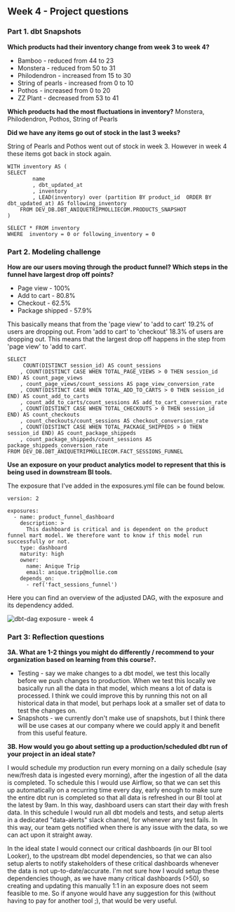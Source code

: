 ## Week 4 - Project questions

### Part 1. dbt Snapshots
**Which products had their inventory change from week 3 to week 4?**

* Bamboo - reduced from 44 to 23
* Monstera - reduced from 50 to 31
* Philodendron - increased from 15 to 30
* String of pearls - increased from 0 to 10
* Pothos - increased from 0 to 20
* ZZ Plant - decreased from 53 to 41


**Which products had the most fluctuations in inventory?**
Monstera, Philodendron, Pothos, String of Pearls

**Did we have any items go out of stock in the last 3 weeks?**

String of Pearls and Pothos went out of stock in week 3. However in week 4 these items got back in stock again.
```
WITH inventory AS (  
SELECT
        name
        , dbt_updated_at
        , inventory
        , LEAD(inventory) over (partition BY product_id  ORDER BY dbt_updated_at) AS following_inventory
    FROM DEV_DB.DBT_ANIQUETRIPMOLLIECOM.PRODUCTS_SNAPSHOT 
)

SELECT * FROM inventory
WHERE  inventory = 0 or following_inventory = 0 
```

### Part 2. Modeling challenge

**How are our users moving through the product funnel? Which steps in the funnel have largest drop off points?**

* Page view - 100% 
* Add to cart - 80.8%
* Checkout - 62.5%
* Package shipped - 57.9%

This basically means that from the 'page view' to 'add to cart' 19.2% of users are dropping out. From 'add to cart' to 'checkout' 18.3% of users are dropping out. This means that the largest drop off happens in the step from 'page view' to 'add to cart'.

```
SELECT
     COUNT(DISTINCT session_id) AS count_sessions
    , COUNT(DISTINCT CASE WHEN TOTAL_PAGE_VIEWS > 0 THEN session_id END) AS count_page_views
    , count_page_views/count_sessions AS page_view_conversion_rate
    , COUNT(DISTINCT CASE WHEN TOTAL_ADD_TO_CARTS > 0 THEN session_id END) AS count_add_to_carts
    , count_add_to_carts/count_sessions AS add_to_cart_conversion_rate
    , COUNT(DISTINCT CASE WHEN TOTAL_CHECKOUTS > 0 THEN session_id END) AS count_checkouts
    , count_checkouts/count_sessions AS checkout_conversion_rate
    , COUNT(DISTINCT CASE WHEN TOTAL_PACKAGE_SHIPPEDS > 0 THEN session_id END) AS count_package_shippeds
    , count_package_shippeds/count_sessions AS package_shippeds_conversion_rate
FROM DEV_DB.DBT_ANIQUETRIPMOLLIECOM.FACT_SESSIONS_FUNNEL
```

**Use an exposure on your product analytics model to represent that this is being used in downstream BI tools.**

The exposure that I've added in the exposures.yml file can be found below.

```
version: 2

exposures:  
  - name: product_funnel_dashboard
    description: >
      This dashboard is critical and is dependent on the product funnel mart model. We therefore want to know if this model run successfully or not.
    type: dashboard
    maturity: high
    owner:
      name: Anique Trip
      email: anique.trip@mollie.com
    depends_on:
      - ref('fact_sessions_funnel')
```
Here you can find an overview of the adjusted DAG, with the exposure and its dependency added.

![dbt-dag exposure - week 4](https://user-images.githubusercontent.com/130590347/236140622-33bf3f23-3c2d-48c3-8c19-d43bc922fedc.png)



### Part 3: Reflection questions
**3A. What are 1-2 things you might do differently / recommend to your organization based on learning from this course?.**

* Testing - say we make changes to a dbt model, we test this locally before we push changes to production. When we test this locally we basically run all the data in that model, which means a lot of data is processed. I think we could improve this by running this not on all historical data in that model, but perhaps look at a smaller set of data to test the changes on.
* Snapshots - we currently don't make use of snapshots, but I think there will be use cases at our company where we could apply it and benefit from this useful feature.

**3B. How would you go about setting up a production/scheduled dbt run of your project in an ideal state?**

I would schedule my production run every morning on a daily schedule (say new/fresh data is ingested every morning), after the ingestion of all the data is completed. To schedule this I would use Airflow, so that we can set this up automatically on a recurring time every day, early enough to make sure the entire dbt run is completed so that all data is refreshed in our BI tool at the latest by 9am. In this way, dashboard users can start their day with fresh data. In this schedule I would run all dbt models and tests, and setup alerts in a dedicated "data-alerts" slack channel, for whenever any test fails. In this way, our team gets notified when there is any issue with the data, so we can act upon it straight away. 

In the ideal state I would connect our critical dashboards (in our BI tool Looker), to the upstream dbt model dependencies, so that we can also setup alerts to notify stakeholders of these critical dashboards whenever the data is not up-to-date/accurate. I'm not sure how I would setup these dependencies though, as we have many critical dashboards (>50), so creating and updating this manually 1:1 in an exposure does not seem feasible to me. So if anyone would have any suggestion for this (without having to pay for another tool ;), that would be very useful.  
